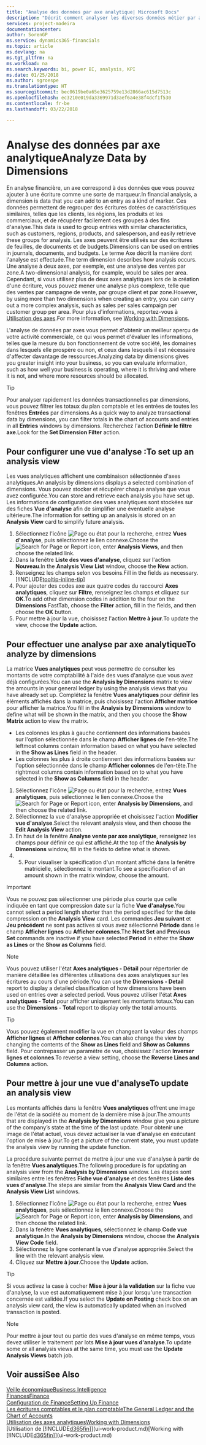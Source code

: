 ```yaml
---
title: "Analyse des données par axe analytique| Microsoft Docs"
description: "Décrit comment analyser les diverses données métier par axe analytique."
services: project-madeira
documentationcenter: 
author: SorenGP
ms.service: dynamics365-financials
ms.topic: article
ms.devlang: na
ms.tgt_pltfrm: na
ms.workload: na
ms.search.keywords: bi, power BI, analysis, KPI
ms.date: 01/25/2018
ms.author: sgroespe
ms.translationtype: HT
ms.sourcegitcommit: bec0619be0a65e3625759e13d2866ac615d7513c
ms.openlocfilehash: ec3210e019da3369971d3aef6a4e38f4dcf1f530
ms.contentlocale: fr-be
ms.lasthandoff: 03/22/2018

---
```

#  <a name="analyze-data-by-dimensions"></a><span data-ttu-id="250bb-103">Analyse des données par axe analytique</span><span class="sxs-lookup"><span data-stu-id="250bb-103">Analyze Data by Dimensions</span></span>
<span data-ttu-id="250bb-104">En analyse financière, un axe correspond à des données que vous pouvez ajouter à une écriture comme une sorte de marqueur.</span><span class="sxs-lookup"><span data-stu-id="250bb-104">In financial analysis, a dimension is data that you can add to an entry as a kind of marker.</span></span> <span data-ttu-id="250bb-105">Ces données permettent de regrouper des écritures dotées de caractéristiques similaires, telles que les clients, les régions, les produits et les commerciaux, et de récupérer facilement ces groupes à des fins d'analyse.</span><span class="sxs-lookup"><span data-stu-id="250bb-105">This data is used to group entries with similar characteristics, such as customers, regions, products, and salesperson, and easily retrieve these groups for analysis.</span></span> <span data-ttu-id="250bb-106">Les axes peuvent être utilisés sur des écritures de feuilles, de documents et de budgets.</span><span class="sxs-lookup"><span data-stu-id="250bb-106">Dimensions can be used on entries in journals, documents, and budgets.</span></span> <span data-ttu-id="250bb-107">Le terme Axe décrit la manière dont l'analyse est effectuée.</span><span class="sxs-lookup"><span data-stu-id="250bb-107">The term dimension describes how analysis occurs.</span></span> <span data-ttu-id="250bb-108">Une analyse à deux axes, par exemple, est une analyse des ventes par zone.</span><span class="sxs-lookup"><span data-stu-id="250bb-108">A two-dimensional analysis, for example, would be sales per area.</span></span> <span data-ttu-id="250bb-109">Cependant, si vous utilisez plus de deux axes analytiques lors de la création d'une écriture, vous pouvez mener une analyse plus complexe, telle que des ventes par campagne de vente, par groupe client et par zone.</span><span class="sxs-lookup"><span data-stu-id="250bb-109">However, by using more than two dimensions when creating an entry, you can carry out a more complex analysis, such as sales per sales campaign per customer group per area.</span></span> <span data-ttu-id="250bb-110">Pour plus d'informations, reportez-vous à [Utilisation des axes](finance-dimensions.md).</span><span class="sxs-lookup"><span data-stu-id="250bb-110">For more information, see [Working with Dimensions](finance-dimensions.md).</span></span>

<span data-ttu-id="250bb-111">L'analyse de données par axes vous permet d'obtenir un meilleur aperçu de votre activité commerciale, ce qui vous permet d'évaluer les informations, telles que la mesure du bon fonctionnement de votre société, les domaines dans lesquels elle prospère ou non, et ceux dans lesquels il est nécessaire d'affecter davantage de ressources.</span><span class="sxs-lookup"><span data-stu-id="250bb-111">Analyzing data by dimensions gives you greater insight into your business, so you can evaluate information, such as how well your business is operating, where it is thriving and where it is not, and where more resources should be allocated.</span></span>

> [!TIP]
> <span data-ttu-id="250bb-112">Pour analyser rapidement les données transactionnelles par dimensions, vous pouvez filtrer les totaux du plan comptable et les entrées de toutes les fenêtres **Entrées** par dimensions.</span><span class="sxs-lookup"><span data-stu-id="250bb-112">As a quick way to analyze transactional data by dimensions, you can filter totals in the chart of accounts and entries in all **Entries** windows by dimensions.</span></span> <span data-ttu-id="250bb-113">Recherchez l'action **Définir le filtre axe**.</span><span class="sxs-lookup"><span data-stu-id="250bb-113">Look for the **Set Dimension Filter** action.</span></span>

## <a name="to-set-up-an-analysis-view"></a><span data-ttu-id="250bb-114">Pour configurer une vue d'analyse :</span><span class="sxs-lookup"><span data-stu-id="250bb-114">To set up an analysis view</span></span>  
<span data-ttu-id="250bb-115">Les vues analytiques affichent une combinaison sélectionnée d'axes analytiques.</span><span class="sxs-lookup"><span data-stu-id="250bb-115">An analysis by dimensions displays a selected combination of dimensions.</span></span> <span data-ttu-id="250bb-116">Vous pouvez stocker et récupérer chaque analyse que vous avez configurée.</span><span class="sxs-lookup"><span data-stu-id="250bb-116">You can store and retrieve each analysis you have set up.</span></span> <span data-ttu-id="250bb-117">Les informations de configuration des vues analytiques sont stockées sur des fiches **Vue d'analyse** afin de simplifier une éventuelle analyse ultérieure.</span><span class="sxs-lookup"><span data-stu-id="250bb-117">The information for setting up an analysis is stored on an **Analysis View** card to simplify future analysis.</span></span>  

1. <span data-ttu-id="250bb-118">Sélectionnez l'icône ![Page ou état pour la recherche](media/ui-search/search_small.png "icône Page ou état pour la recherche"), entrez **Vues d'analyse**, puis sélectionnez le lien connexe.</span><span class="sxs-lookup"><span data-stu-id="250bb-118">Choose the ![Search for Page or Report](media/ui-search/search_small.png "Search for Page or Report icon") icon, enter **Analysis Views**, and then choose the related link.</span></span>  
2. <span data-ttu-id="250bb-119">Dans la fenêtre **Liste des vues d'analyse**, cliquez sur l'action **Nouveau**.</span><span class="sxs-lookup"><span data-stu-id="250bb-119">In the **Analysis View List** window, choose the **New** action.</span></span>
3. <span data-ttu-id="250bb-120">Renseignez les champs selon vos besoins.</span><span class="sxs-lookup"><span data-stu-id="250bb-120">Fill in the fields as necessary.</span></span> [!INCLUDE[tooltip-inline-tip](includes/tooltip-inline-tip_md.md)]
4. <span data-ttu-id="250bb-121">Pour ajouter des codes axe aux quatre codes du raccourci **Axes analytiques**, cliquez sur **Filtre**, renseignez les champs et cliquez sur **OK**.</span><span class="sxs-lookup"><span data-stu-id="250bb-121">To add other dimension codes in addition to the four on the **Dimensions** FastTab, choose the **Filter** action, fill in the fields, and then choose the **OK** button.</span></span>  
5. <span data-ttu-id="250bb-122">Pour mettre à jour la vue, choisissez l'action **Mettre à jour**.</span><span class="sxs-lookup"><span data-stu-id="250bb-122">To update the view, choose the **Update** action.</span></span>

## <a name="to-analyze-by-dimensions"></a><span data-ttu-id="250bb-123">Pour effectuer une analyse par axe analytique</span><span class="sxs-lookup"><span data-stu-id="250bb-123">To analyze by dimensions</span></span>
<span data-ttu-id="250bb-124">La matrice **Vues analytiques** peut vous permettre de consulter les montants de votre comptabilité à l'aide des vues d'analyse que vous avez déjà configurées.</span><span class="sxs-lookup"><span data-stu-id="250bb-124">You can use the **Analysis by Dimensions** matrix to view the amounts in your general ledger by using the analysis views that you have already set up.</span></span> <span data-ttu-id="250bb-125">Complétez la fenêtre **Vues analytiques** pour définir les éléments affichés dans la matrice, puis choisissez l'action **Afficher matrice** pour afficher la matrice.</span><span class="sxs-lookup"><span data-stu-id="250bb-125">You fill in the **Analysis by Dimensions** window to define what will be shown in the matrix, and then you choose the **Show Matrix** action to view the matrix.</span></span>  

- <span data-ttu-id="250bb-126">Les colonnes les plus à gauche contiennent des informations basées sur l'option sélectionnée dans le champ **Afficher lignes** de l'en-tête.</span><span class="sxs-lookup"><span data-stu-id="250bb-126">The leftmost columns contain information based on what you have selected in the **Show as Lines** field in the header.</span></span>  
- <span data-ttu-id="250bb-127">Les colonnes les plus à droite contiennent des informations basées sur l'option sélectionnée dans le champ **Afficher colonnes** de l'en-tête.</span><span class="sxs-lookup"><span data-stu-id="250bb-127">The rightmost columns contain information based on to what you have selected in the **Show as Columns** field in the header.</span></span>  

1. <span data-ttu-id="250bb-128">Sélectionnez l'icône ![Page ou état pour la recherche](media/ui-search/search_small.png "icône Page ou état pour la recherche"), entrez **Vues analytiques**, puis sélectionnez le lien connexe.</span><span class="sxs-lookup"><span data-stu-id="250bb-128">Choose the ![Search for Page or Report](media/ui-search/search_small.png "Search for Page or Report icon") icon, enter **Analysis by Dimensions**, and then choose the related link.</span></span>  
2. <span data-ttu-id="250bb-129">Sélectionnez la vue d'analyse appropriée et choisissez l'action **Modifier vue d'analyse**.</span><span class="sxs-lookup"><span data-stu-id="250bb-129">Select the relevant analysis view,  and then choose the **Edit Analysis View** action.</span></span>
3. <span data-ttu-id="250bb-130">En haut de la fenêtre **Analyse vente par axe analytique**, renseignez les champs pour définir ce qui est affiché.</span><span class="sxs-lookup"><span data-stu-id="250bb-130">At the top of the **Analysis by Dimensions** window, fill in the fields to define what is shown.</span></span>
4. 5. <span data-ttu-id="250bb-131">Pour visualiser la spécification d'un montant affiché dans la fenêtre matricielle, sélectionnez le montant.</span><span class="sxs-lookup"><span data-stu-id="250bb-131">To see a specification of an amount shown in the matrix window, choose the amount.</span></span>  

> [!IMPORTANT]  
>   <span data-ttu-id="250bb-132">Vous ne pouvez pas sélectionner une période plus courte que celle indiquée en tant que compression date sur la fiche **Vue d'analyse**.</span><span class="sxs-lookup"><span data-stu-id="250bb-132">You cannot select a period length shorter than the period specified for the date compression on the **Analysis View** card.</span></span> <span data-ttu-id="250bb-133">Les commandes **Jeu suivant** et **Jeu précédent** ne sont pas actives si vous avez sélectionné **Période** dans le champ **Afficher lignes** ou **Afficher colonnes**.</span><span class="sxs-lookup"><span data-stu-id="250bb-133">The **Next Set** and **Previous Set** commands are inactive if you have selected **Period** in either the **Show as Lines** or the **Show as Columns** field.</span></span>  

> [!NOTE]  
>   <span data-ttu-id="250bb-134">Vous pouvez utiliser l'état **Axes analytiques - Détail** pour répertorier de manière détaillée les différentes utilisations des axes analytiques sur les écritures au cours d'une période.</span><span class="sxs-lookup"><span data-stu-id="250bb-134">You can use the **Dimensions - Detail** report to display a detailed classification of how dimensions have been used on entries over a selected period.</span></span> <span data-ttu-id="250bb-135">Vous pouvez utiliser l'état **Axes analytiques - Total** pour afficher uniquement les montants totaux.</span><span class="sxs-lookup"><span data-stu-id="250bb-135">You can use the **Dimensions - Total** report to display only the total amounts.</span></span>  

> [!TIP]  
>   <span data-ttu-id="250bb-136">Vous pouvez également modifier la vue en changeant la valeur des champs **Afficher lignes** et **Afficher colonnes**.</span><span class="sxs-lookup"><span data-stu-id="250bb-136">You can also change the view by changing the contents of the **Show as Lines** field and **Show as Columns** field.</span></span> <span data-ttu-id="250bb-137">Pour contrepasser un paramètre de vue, choisissez l'action **Inverser lignes et colonnes**.</span><span class="sxs-lookup"><span data-stu-id="250bb-137">To reverse a view setting, choose the **Reverse Lines and Columns** action.</span></span>

## <a name="to-update-an-analysis-view"></a><span data-ttu-id="250bb-138">Pour mettre à jour une vue d'analyse</span><span class="sxs-lookup"><span data-stu-id="250bb-138">To update an analysis view</span></span>  
<span data-ttu-id="250bb-139">Les montants affichés dans la fenêtre **Vues analytiques** offrent une image de l'état de la société au moment de la dernière mise à jour.</span><span class="sxs-lookup"><span data-stu-id="250bb-139">The amounts that are displayed in the **Analysis by Dimensions** window give you a picture of the company’s state at the time of the last update.</span></span> <span data-ttu-id="250bb-140">Pour obtenir une image de l'état actuel, vous devez actualiser la vue d'analyse en exécutant l'option de mise à jour.</span><span class="sxs-lookup"><span data-stu-id="250bb-140">To get a picture of the current state, you must update the analysis view by running the update function.</span></span>

<span data-ttu-id="250bb-141">La procédure suivante permet de mettre à jour une vue d'analyse à partir de la fenêtre **Vues analytiques**.</span><span class="sxs-lookup"><span data-stu-id="250bb-141">The following procedure is for updating an analysis view from the **Analysis by Dimensions** window.</span></span> <span data-ttu-id="250bb-142">Les étapes sont similaires entre les fenêtres **Fiche vue d'analyse** et des fenêtres **Liste des vues d'analyse**.</span><span class="sxs-lookup"><span data-stu-id="250bb-142">The steps are similar from the **Analysis View Card** and the **Analysis View List** windows.</span></span>  

1. <span data-ttu-id="250bb-143">Sélectionnez l'icône ![Page ou état pour la recherche](media/ui-search/search_small.png "icône Page ou état pour la recherche"), entrez **Vues analytiques**, puis sélectionnez le lien connexe.</span><span class="sxs-lookup"><span data-stu-id="250bb-143">Choose the ![Search for Page or Report](media/ui-search/search_small.png "Search for Page or Report icon") icon, enter **Analysis by Dimensions**, and then choose the related link.</span></span>  
2. <span data-ttu-id="250bb-144">Dans la fenêtre **Vues analytiques**, sélectionnez le champ **Code vue analytique**.</span><span class="sxs-lookup"><span data-stu-id="250bb-144">In the **Analysis by Dimensions** window, choose the **Analysis View Code** field.</span></span>  
3. <span data-ttu-id="250bb-145">Sélectionnez la ligne contenant la vue d'analyse appropriée.</span><span class="sxs-lookup"><span data-stu-id="250bb-145">Select the line with the relevant analysis view.</span></span>  
4. <span data-ttu-id="250bb-146">Cliquez sur **Mettre à jour**.</span><span class="sxs-lookup"><span data-stu-id="250bb-146">Choose the **Update** action.</span></span>  

> [!TIP]  
>   <span data-ttu-id="250bb-147">Si vous activez la case à cocher **Mise à jour à la validation** sur la fiche vue d'analyse, la vue est automatiquement mise à jour lorsqu'une transaction concernée est validée.</span><span class="sxs-lookup"><span data-stu-id="250bb-147">If you select the **Update on Posting** check box on an analysis view card, the view is automatically updated when an involved transaction is posted.</span></span>

> [!NOTE]  
>   <span data-ttu-id="250bb-148">Pour mettre à jour tout ou partie des vues d'analyse en même temps, vous devez utiliser le traitement par lots **Mise à jour vues d'analyse**.</span><span class="sxs-lookup"><span data-stu-id="250bb-148">To update some or all analysis views at the same time, you must use the **Update Analysis Views** batch job.</span></span>  

## <a name="see-also"></a><span data-ttu-id="250bb-149">Voir aussi</span><span class="sxs-lookup"><span data-stu-id="250bb-149">See Also</span></span>
[<span data-ttu-id="250bb-150">Veille économique</span><span class="sxs-lookup"><span data-stu-id="250bb-150">Business Intelligence</span></span>](bi.md)  
[<span data-ttu-id="250bb-151">Finances</span><span class="sxs-lookup"><span data-stu-id="250bb-151">Finance</span></span>](finance.md)  
[<span data-ttu-id="250bb-152">Configuration de Finance</span><span class="sxs-lookup"><span data-stu-id="250bb-152">Setting Up Finance</span></span>](finance-setup-finance.md)  
[<span data-ttu-id="250bb-153">Les écritures comptables et le plan comptable</span><span class="sxs-lookup"><span data-stu-id="250bb-153">The General Ledger and the Chart of Accounts</span></span>](finance-general-ledger.md)  
[<span data-ttu-id="250bb-154">Utilisation des axes analytiques</span><span class="sxs-lookup"><span data-stu-id="250bb-154">Working with Dimensions</span></span>](finance-dimensions.md)  
<span data-ttu-id="250bb-155">[Utilisation de [!INCLUDE[d365fin](includes/d365fin_md.md)]](ui-work-product.md)</span><span class="sxs-lookup"><span data-stu-id="250bb-155">[Working with [!INCLUDE[d365fin](includes/d365fin_md.md)]](ui-work-product.md)</span></span>  

